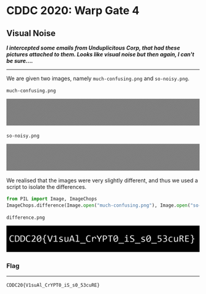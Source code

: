 # CDDC 2020: Warp Gate 4

## Visual Noise

***I intercepted some emails from Unduplicitous Corp, that had these pictures attached to them. Looks like visual noise but then again, I can't be sure....***

__________

We are given two images, namely `much-confusing.png` and `so-noisy.png`.

`much-confusing.png`

![much-confusing](much-confusing.png)

`so-noisy.png`

![so-noisy](so-noisy.png)



We realised that the images were very slightly different, and thus we used a script to isolate the differences.

```python
from PIL import Image, ImageChops
ImageChops.difference(Image.open("much-confusing.png"), Image.open("so-noisy.png")).save("difference.png", "PNG")
```

`difference.png`

![difference](difference.png)



### Flag

________

```
CDDC20{V1suAl_CrYPT0_iS_s0_53cuRE}
```

